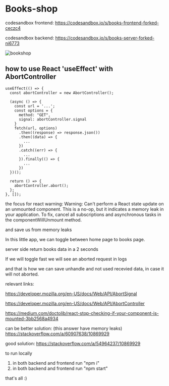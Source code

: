 # Books-shop

codesandbox frontend:
https://codesandbox.io/s/books-frontend-forked-ceczc4

codesandbox backend:
https://codesandbox.io/s/books-server-forked-ni6773




![bookshop](https://user-images.githubusercontent.com/45643113/187538239-163b5336-b906-4551-8df9-75dfca291dd8.png)



## how to use React 'useEffect' with AbortController


``` 
useEffect(() => {
  const abortController = new AbortController();

  (async () => {
    const url = '...';
    const options = {
      method: "GET",
      signal: abortController.signal
    }
    fetch(url, options)
      .then((response) => response.json())
      .then((data) => {
        ...
      })
      .catch((err) => {
        ...
      }).finally(() => {
        ...
      })
  })();

  return () => {
    abortController.abort();
  };
}, []);
```


the focus for react warning:
Warning: Can't perform a React state update on an unmounted component.
This is a no-op, but it indicates a memory leak in your application.
To fix, cancel all subscriptions and asynchronous tasks in the componentWillUnmount
method.

and save us from memory leaks



In this little app, we can toggle between home page to books page.

server side return books data in a 2 seconds

If we will toggle fast we will see an aborted request in logs

and that is how we can save unhandle and not used recevied data, in case it will not aborted.



relevant links:

https://developer.mozilla.org/en-US/docs/Web/API/AbortSignal

https://developer.mozilla.org/en-US/docs/Web/API/AbortController

https://medium.com/doctolib/react-stop-checking-if-your-component-is-mounted-3bb2568a4934


can be better solution: (this answer have memory leaks)
https://stackoverflow.com/a/60907638/10869929

good solution:
https://stackoverflow.com/a/54964237/10869929



to run locally

1. in both backend and frontend run "npm i"
2. in both backend and frontend run "npm start"

that's all :)
